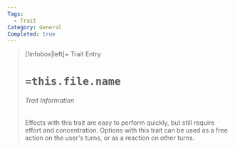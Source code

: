 ```yaml
---
Tags:
  - Trait
Category: General
Completed: true
---
```

> [!infobox|left]+ Trait Entry
> # `=this.file.name`
> ###### Trait Information
> Effects with this trait are easy to perform quickly, but still require effort and concentration. Options with this trait can be used as a free action on the user's turns, or as a reaction on other turns.
>